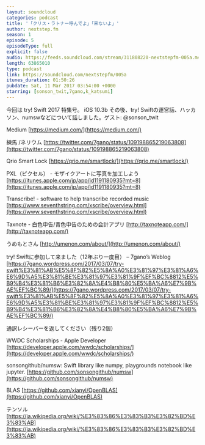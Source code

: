 ```yaml
---
layout: soundcloud
categories: podcast
title: '「クリス・ラトナー呼んでよ」「来ないよ」'
author: nextstep.fm
season: 1
episode: 5
episodeType: full
explicit: false
audio: https://feeds.soundcloud.com/stream/311808220-nextstepfm-005a.m4a
length: 63865010
type: podcast
link: https://soundcloud.com/nextstepfm/005a
itunes_duration: 01:50:26
pubdate: Sat, 11 Mar 2017 03:54:00 +0000
starring: [sonson_twit,7gano,k_katsumi]
---
```


今回は try! Swift 2017 特集号。
iOS 10.3b その後、try! Swiftの運営話、ハッカソン、numswなどについて話しました。ゲスト: @sonson_twit

Medium
[https://medium.com/](https://medium.com/)


練馬 /ネリウム
[https://twitter.com/7gano/status/109198865219063808](https://twitter.com/7gano/status/109198865219063808)


Qrio Smart Lock
[https://qrio.me/smartlock/](https://qrio.me/smartlock/)


PXL（ピクセル） - モザイクアートに写真を加工しよう
[https://itunes.apple.com/jp/app/id1191180935?mt=8](https://itunes.apple.com/jp/app/id1191180935?mt=8) 


Transcribe! - software to help transcribe recorded music
[https://www.seventhstring.com/xscribe/overview.html](https://www.seventhstring.com/xscribe/overview.html)


Taxnote - 白色申告/青色申告のための会計アプリ
[http://taxnoteapp.com/](http://taxnoteapp.com/)


うめもとさん
[http://umenon.com/about/](http://umenon.com/about/)



try! Swiftに参加して来ました（12年ぶり一度目） – 7gano’s Weblog
[https://7gano.wordpress.com/2017/03/07/try-swift%E3%81%AB%E5%8F%82%E5%8A%A0%E3%81%97%E3%81%A6%E6%9D%A5%E3%81%BE%E3%81%97%E3%81%9F%EF%BC%8812%E5%B9%B4%E3%81%B6%E3%82%8A%E4%B8%80%E5%BA%A6%E7%9B%AE%EF%BC%89/](https://7gano.wordpress.com/2017/03/07/try-swift%E3%81%AB%E5%8F%82%E5%8A%A0%E3%81%97%E3%81%A6%E6%9D%A5%E3%81%BE%E3%81%97%E3%81%9F%EF%BC%8812%E5%B9%B4%E3%81%B6%E3%82%8A%E4%B8%80%E5%BA%A6%E7%9B%AE%EF%BC%89/)


通訳レシーバーを返してください（残り2個）


WWDC Scholarships - Apple Developer
[https://developer.apple.com/wwdc/scholarships/](https://developer.apple.com/wwdc/scholarships/)


sonsongithub/numsw: Swift library like numpy, playgrounds notebook like jupyter.
[https://github.com/sonsongithub/numsw](https://github.com/sonsongithub/numsw)


BLAS
[https://github.com/xianyi/OpenBLAS](https://github.com/xianyi/OpenBLAS)

テンソル
[https://ja.wikipedia.org/wiki/%E3%83%86%E3%83%B3%E3%82%BD%E3%83%AB](https://ja.wikipedia.org/wiki/%E3%83%86%E3%83%B3%E3%82%BD%E3%83%AB)
